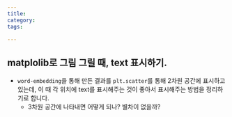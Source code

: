 ```yaml
---
title:
category:
tags:

---
```


## matplolib로 그림 그릴 때, text 표시하기. 

- `word-embedding`을 통해 만든 결과를 `plt.scatter`를 통해 2차원 공간에 표시하고 있는데, 이 때 각 위치에 text를 표시해주는 것이 좋아서 표시해주는 방법을 정리하기로 합니다. 
    - 3차원 공간에 나타내면 어떻게 되나? 별차이 없을까? 